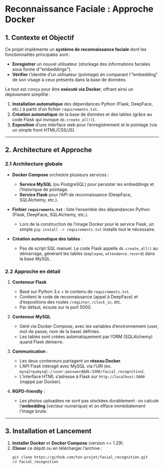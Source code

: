 # Reconnaissance Faciale : Approche Docker

## 1. Contexte et Objectif

Ce projet implémente un **système de reconnaissance faciale** dont les fonctionnalités principales sont :
- **Enregistrer** un nouvel utilisateur (stockage des informations faciales sous forme d’“embeddings”).
- **Vérifier** l’identité d’un utilisateur (pointage) en comparant l’“embedding” de son visage à ceux présents dans la base de données.

Le tout est conçu pour être **exécuté via Docker**, offrant ainsi un déploiement simplifié :

1. **Installation automatique** des dépendances Python (Flask, DeepFace, etc.) à partir d’un fichier `requirements.txt`.
2. **Création automatique** de la base de données et des tables (grâce au code Flask qui invoque `db.create_all()`).
3. **Exposition** d’une interface web pour l’enregistrement et le pointage (via un simple front HTML/CSS/JS).

---

## 2. Architecture et Approche

### 2.1 Architecture globale

- **Docker Compose** orchestre plusieurs services :
  - **Service MySQL** (ou PostgreSQL) pour persister les embeddings et l’historique de pointage.
  - **Service Flask** pour l’API de reconnaissance (DeepFace, SQLAlchemy, etc.).

- **Fichier `requirements.txt`** : liste l’ensemble des dépendances Python (Flask, DeepFace, SQLAlchemy, etc.).  
  - Lors de la construction de l’image Docker pour le service Flask, un simple `pip install -r requirements.txt` installe tout le nécessaire.

- **Création automatique des tables** :  
  - Pas de script SQL manuel. Le code Flask appelle `db.create_all()` au démarrage, générant les tables (`employee`, `attendance_record`) dans la base MySQL.

### 2.2 Approche en détail

1. **Conteneur Flask**  
   - Basé sur Python 3.x + le contenu de `requirements.txt`.  
   - Contient le code de reconnaissance (appel à DeepFace) et d’expositions des routes `/register`, `/clock_in`, etc.  
   - Par défaut, écoute sur le port 5000.

2. **Conteneur MySQL**  
   - Géré via Docker Compose, avec les variables d’environnement (user, mot de passe, nom de la base) définies.  
   - Les tables sont créées automatiquement par l’ORM (SQLAlchemy) quand Flask démarre.

3. **Communication** :  
   - Les deux conteneurs partagent un **réseau Docker**.  
   - L’API Flask interagit avec MySQL via l’URI (ex. `mysql+pymysql://user:password@db:3306/facial_recognition`).  
   - L’interface HTML s’adresse à Flask sur `http://localhost:5000` (mappé par Docker).

4. **RGPD-friendly** :  
   - Les photos uploadées ne sont pas stockées durablement : on calcule l’**embedding** (vecteur numérique) et on efface immédiatement l’image brute.  

---

## 3. Installation et Lancement

1. **Installer Docker** et **Docker Compose** (version >= 1.29).  
2. **Cloner** ce dépôt ou en télécharger l’archive :  
   ```bash
   git clone https://github.com/ton-projet/facial_recognition.git
   cd facial_recognition
